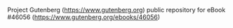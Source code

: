 Project Gutenberg (https://www.gutenberg.org) public repository for eBook #46056 (https://www.gutenberg.org/ebooks/46056)
